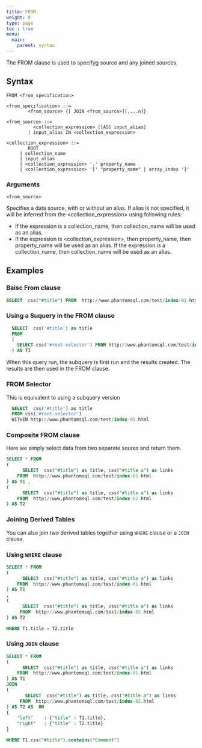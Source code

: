 ```yaml
---
title: FROM
weight: 0
type: page
toc : true
menu:
  main:
    parent: syntax
---
```

The  FROM clause is used to specifyg source and any joined sources.

## Syntax

```
FROM <from_specification>  
  
<from_specification> ::=   
        <from_source> {[ JOIN <from_source>][,...n]}  
  
<from_source> ::=   
          <collection_expression> [[AS] input_alias]  
        | input_alias IN <collection_expression>  
  
<collection_expression> ::=   
        ROOT   
     | collection_name  
     | input_alias  
     | <collection_expression> '.' property_name  
     | <collection_expression> '[' "property_name" | array_index ']'  

```

### Arguments
`<from_source>`

Specifies a data source, with or without an alias. If alias is not specified, it will be inferred from the <collection_expression> using following rules:

* If the expression is a collection_name, then collection_name will be used as an alias.
* If the expression is <collection_expression>, then property_name, then property_name will be used as an alias. If the expression is a collection_name, then collection_name will be used as an alias. 

## Examples

### Baisc From clause

```sql
SELECT  css("#title") FROM  http://www.phantomsql.com/test/index-01.html 
```

### Using a Suquery in the FROM clause

```sql
  SELECT  css('#title') as title
  FROM 
  (
    SELECT css('#root-selector') FROM http://www.phantomsql.com/test/index-01.html  
  ) AS T1
```
When this query run, the subquery is first run and the results created. The results are then used in the FROM clause.


### FROM Selector 

This is equivalent to using a subquery version  

```sql
  SELECT  css('#title') as title
  FROM css('#root-selector')
  WITHIN http://www.phantomsql.com/test/index-01.html  
```

### Composite FROM clause

Here we simply  select data from two separate soures and return them.

```sql
SELECT * FROM 
(
	  SELECT  css("#title") as title, css("#title a") as links
    FROM  http://www.phantomsql.com/test/index-01.html 
) AS T1 ,
(
	  SELECT  css("#title") as title, css("#title a") as links 
    FROM  http://www.phantomsql.com/test/index-02.html 
) AS T2
```

### Joining Derived Tables
You can also join two derived tables together using `WHERE` clause or a `JOIN` clause.

### Using `WHERE` clause

```sql
SELECT * FROM 
(
	  SELECT  css("#title") as title, css("#title a") as links 
    FROM  http://www.phantomsql.com/test/index-01.html 
) AS T1
,
(
	  SELECT  css("#title") as title, css("#title a") as links
     FROM  http://www.phantomsql.com/test/index-02.html 
) AS T2

WHERE T1.title = T2.title
```

### Using `JOIN` clause

```sql
SELECT * FROM 
(
	  SELECT  css("#title") as title, css("#title a") as links 
    FROM  http://www.phantomsql.com/test/index-01.html 
) AS T1
JOIN
(
	   SELECT  css("#title") as title, css("#title a") as links
     FROM  http://www.phantomsql.com/test/index-02.html 
) AS T2 AS  ON 
{
	"left"    : {"title" : T1.title},
	"right"   : {"title" : T2.title}
}

WHERE T1.css("#title").contains("Comment")
```
